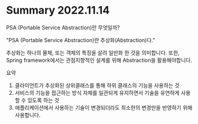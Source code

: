 # Summary 2022.11.14

PSA (Portable Service Abstraction)란 무엇일까?

"PSA (Portable Service Abstraction)란 추상화(Abstraction)다."

추상화는 하나의 물체, 또는 객체의 특징을 살려 일반화 한 것을 의미합니다.
또한, Spring framework에서는 관점지향적인 설계를 위해 Abstraction을 활용해야합니다.
 
요약
1. 클라이언트가 추상화된 상위클래스를 통해 하위 클래스의 기능을 사용하는 것
2. 서비스의 기능을 접근하는 방식 자체를 일관되게 유지하면서 기술을 유연하게 사용할 수 있도록 하는 것
3. 애플리케이션에서 사용하는 기술이 변경되더라도 최소한의 변경만을 반영하기 위해 사용합니다. 
